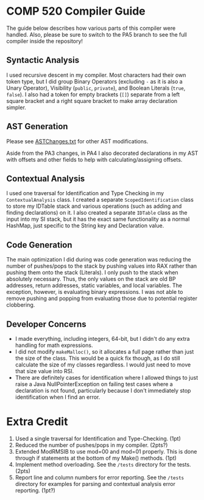 # COMP 520 Compiler Guide

The guide below describes how various parts of this compiler were handled. Also, please be sure to switch to the PA5 branch to see the full compiler inside the repository!

## Syntactic Analysis
I used recursive descent in my compiler. Most characters had their own token type, but I did group Binary Operators (excluding `-` as it is also a Unary Operator), Visibility (`public`, `private`), and Boolean Literals (`true`, `false`). I also had a token for empty brackets (`[]`) separate from a left square bracket and a right square bracket to make array declaration simpler.

## AST Generation
Please see [ASTChanges.txt](https://github.com/jadekeegan/compiler/blob/df008d63ea4a7d31f9c5ae6de2e34fbddf81aaf1/pa1/src/miniJava/ContextualAnalysis/ASTChanges.txt) for other AST modifications.

Aside from the PA3 changes, in PA4 I also decorated declarations in my AST with offsets and other fields to help with calculating/assigning offsets.

## Contextual Analysis
I used one traversal for Identification and Type Checking in my `ContextualAnalysis` class. I created a separate `ScopedIdentification` class to store my IDTable stack and various operations (such as adding and finding declarations) on it. I also created a separate `IDTable` class as the input into my SI stack, but it has the exact same functionality as a normal HashMap, just specific to the String key and Declaration value.

## Code Generation
The main optimization I did during was code generation was reducing the number of pushes/pops to the stack by pushing values into RAX rather than pushing them onto the stack (Literals). I only push to the stack when absolutely necessary. Thus, the only values on the stack are old BP addresses, return addresses, static variables, and local variables. The exception, however, is evaluating binary expressions. I was not able to remove pushing and popping from evaluating those due to potential register clobbering.

## Developer Concerns
- I made everything, including integers, 64-bit, but I didn't do any extra handling for math expressions.
- I did not modify `makeMalloc()`, so it allocates a full page rather than just the size of the class. This would be a quick fix though, as I do still calculate the size of my classes regardless. I would just need to move that size value into RSI.
- There are definitely cases for identification where I allowed things to just raise a Java NullPointerException on failing test cases where a declaration is not found, particularly because I don't immediately stop identification when I find an error.

# Extra Credit
1. Used a single traversal for Identification and Type-Checking. (1pt)
2. Reduced the number of pushes/pops in my compiler. (2pts?)
3. Extended ModRMSIB to use mod=00 and mod=01 properly. This is done through if statements at the bottom of my Make() methods. (1pt)
4. Implement method overloading. See the `/tests` directory for the tests. (2pts)
5. Report line and column numbers for error reporting. See the `/tests` directory for examples for parsing and contextual analysis error reporting. (1pt?)
